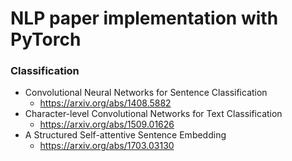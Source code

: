 # NLP paper implementation with PyTorch
### Classification
* Convolutional Neural Networks for Sentence Classification
  + https://arxiv.org/abs/1408.5882
* Character-level Convolutional Networks for Text Classification
  * https://arxiv.org/abs/1509.01626
* A Structured Self-attentive Sentence Embedding
  * https://arxiv.org/abs/1703.03130